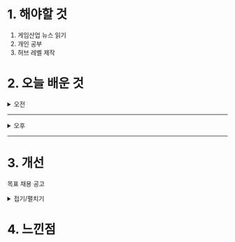 
# 1. 해야할 것

1. 게임산업 뉴스 읽기 
2. 개인 공부  
3. 허브 레벨 제작


# 2. 오늘 배운 것

<details>
<summary>오전</summary>

## 오늘의 뉴스
### [기사: 드래곤소드](https://www.gameinsight.co.kr/news/articleView.html?idxno=34359)
![image](https://github.com/user-attachments/assets/1689685d-0f0d-42e7-8f34-a9fe138daea6)
```
원신에 MMORPG를 합친 느낌이랄까
원신은 콘솔 느낌이면 드래곤소드는 멀티플레이 지향형 레이드 등으로
좀 더 사람들과 함께 게임하는걸 목표로 하고 있는 것 같다.
그래픽은 마음에 드는데 어떤 방식으로 재미를 줄지가 기대된다.
```


</details>

****

<details>
<summary>오후</summary>

## 레벨 디자인 설계
### [허브 레벨 디자인](https://namu.wiki/w/%ED%97%88%EB%B8%8C(%EB%A0%88%EB%B2%A8%20%EB%94%94%EC%9E%90%EC%9D%B8))
![image](https://github.com/user-attachments/assets/b24a9639-694b-4226-aeb1-56c838ee2b88)

![image](https://github.com/user-attachments/assets/702335b9-6c32-452a-8232-df6e2a7c1dd0)

![image](https://github.com/user-attachments/assets/54ae4cbc-e188-43d1-bc5c-b9bf78b0c097)

![image](https://github.com/user-attachments/assets/bdc6f56e-ed05-4bf7-8fb2-f4eb98f75195)

</details>

****


# 3. 개선
목표 채용 공고

<details>
<summary>접기/펼치기</summary>

![image](https://github.com/user-attachments/assets/8ebd103b-2caf-4e9f-91ed-3d5cbf73937c)

[채용공고: 레벨디자이너](https://career.nexon.com/user/recruit/member/postDetail?joinCorp=NO&reNo=20250008&currentPage=0)


</details>



# 4. 느낀점
